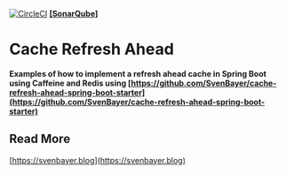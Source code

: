 [![CircleCI](https://circleci.com/gh/SvenBayer/cache-refresh-ahead-samples.svg?style=svg)](https://circleci.com/gh/SvenBayer/cache-refresh-ahead-samples)
[**\[SonarQube\]**](https://sonarcloud.io/dashboard?id=blog.svenbayer%3Acache-refresh-ahead)

# Cache Refresh Ahead
**Examples of how to implement a refresh ahead cache in Spring Boot using Caffeine and Redis using [https://github.com/SvenBayer/cache-refresh-ahead-spring-boot-starter](https://github.com/SvenBayer/cache-refresh-ahead-spring-boot-starter)**

## Read More
[https://svenbayer.blog](https://svenbayer.blog)
